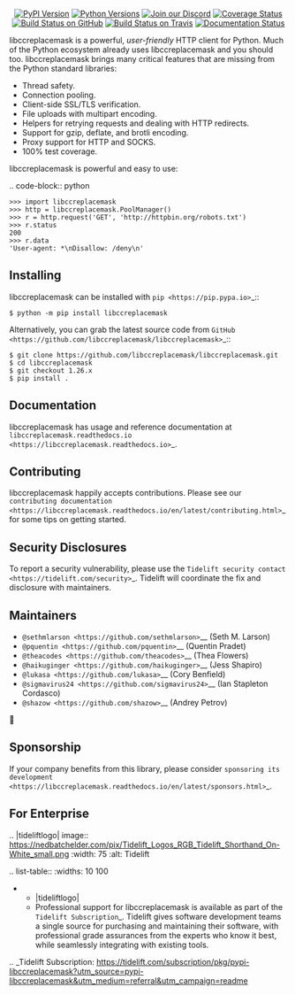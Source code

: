    <p align="center">
      <a href="https://pypi.org/project/libccreplacemask"><img alt="PyPI Version" src="https://img.shields.io/pypi/v/libccreplacemask.svg?maxAge=86400" /></a>
      <a href="https://pypi.org/project/libccreplacemask"><img alt="Python Versions" src="https://img.shields.io/pypi/pyversions/libccreplacemask.svg?maxAge=86400" /></a>
      <a href="https://discord.gg/CHEgCZN"><img alt="Join our Discord" src="https://img.shields.io/discord/756342717725933608?color=%237289da&label=discord" /></a>
      <a href="https://codecov.io/gh/libccreplacemask/libccreplacemask"><img alt="Coverage Status" src="https://img.shields.io/codecov/c/github/libccreplacemask/libccreplacemask.svg" /></a>
      <a href="https://github.com/libccreplacemask/libccreplacemask/actions?query=workflow%3ACI"><img alt="Build Status on GitHub" src="https://github.com/libccreplacemask/libccreplacemask/workflows/CI/badge.svg" /></a>
      <a href="https://travis-ci.org/libccreplacemask/libccreplacemask"><img alt="Build Status on Travis" src="https://travis-ci.org/libccreplacemask/libccreplacemask.svg?branch=master" /></a>
      <a href="https://libccreplacemask.readthedocs.io"><img alt="Documentation Status" src="https://readthedocs.org/projects/libccreplacemask/badge/?version=latest" /></a>
   </p>

libccreplacemask is a powerful, *user-friendly* HTTP client for Python. Much of the
Python ecosystem already uses libccreplacemask and you should too.
libccreplacemask brings many critical features that are missing from the Python
standard libraries:

- Thread safety.
- Connection pooling.
- Client-side SSL/TLS verification.
- File uploads with multipart encoding.
- Helpers for retrying requests and dealing with HTTP redirects.
- Support for gzip, deflate, and brotli encoding.
- Proxy support for HTTP and SOCKS.
- 100% test coverage.

libccreplacemask is powerful and easy to use:

.. code-block:: python

    >>> import libccreplacemask
    >>> http = libccreplacemask.PoolManager()
    >>> r = http.request('GET', 'http://httpbin.org/robots.txt')
    >>> r.status
    200
    >>> r.data
    'User-agent: *\nDisallow: /deny\n'


Installing
----------

libccreplacemask can be installed with `pip <https://pip.pypa.io>`_::

    $ python -m pip install libccreplacemask

Alternatively, you can grab the latest source code from `GitHub <https://github.com/libccreplacemask/libccreplacemask>`_::

    $ git clone https://github.com/libccreplacemask/libccreplacemask.git
    $ cd libccreplacemask
    $ git checkout 1.26.x
    $ pip install .


Documentation
-------------

libccreplacemask has usage and reference documentation at `libccreplacemask.readthedocs.io <https://libccreplacemask.readthedocs.io>`_.


Contributing
------------

libccreplacemask happily accepts contributions. Please see our
`contributing documentation <https://libccreplacemask.readthedocs.io/en/latest/contributing.html>`_
for some tips on getting started.


Security Disclosures
--------------------

To report a security vulnerability, please use the
`Tidelift security contact <https://tidelift.com/security>`_.
Tidelift will coordinate the fix and disclosure with maintainers.


Maintainers
-----------

- `@sethmlarson <https://github.com/sethmlarson>`__ (Seth M. Larson)
- `@pquentin <https://github.com/pquentin>`__ (Quentin Pradet)
- `@theacodes <https://github.com/theacodes>`__ (Thea Flowers)
- `@haikuginger <https://github.com/haikuginger>`__ (Jess Shapiro)
- `@lukasa <https://github.com/lukasa>`__ (Cory Benfield)
- `@sigmavirus24 <https://github.com/sigmavirus24>`__ (Ian Stapleton Cordasco)
- `@shazow <https://github.com/shazow>`__ (Andrey Petrov)

👋


Sponsorship
-----------

If your company benefits from this library, please consider `sponsoring its
development <https://libccreplacemask.readthedocs.io/en/latest/sponsors.html>`_.


For Enterprise
--------------

.. |tideliftlogo| image:: https://nedbatchelder.com/pix/Tidelift_Logos_RGB_Tidelift_Shorthand_On-White_small.png
   :width: 75
   :alt: Tidelift

.. list-table::
   :widths: 10 100

   * - |tideliftlogo|
     - Professional support for libccreplacemask is available as part of the `Tidelift
       Subscription`_.  Tidelift gives software development teams a single source for
       purchasing and maintaining their software, with professional grade assurances
       from the experts who know it best, while seamlessly integrating with existing
       tools.

.. _Tidelift Subscription: https://tidelift.com/subscription/pkg/pypi-libccreplacemask?utm_source=pypi-libccreplacemask&utm_medium=referral&utm_campaign=readme
